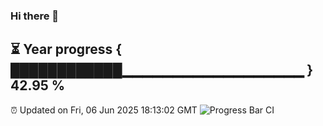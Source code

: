 ### Hi there 👋
⏳ Year progress { ████████████▁▁▁▁▁▁▁▁▁▁▁▁▁▁▁▁▁▁ } 42.95 %
---
⏰ Updated on Fri, 06 Jun 2025 18:13:02 GMT
![Progress Bar CI](https://github.com/Moyi321/Moyi321/workflows/Progress%20Bar%20CI/badge.svg)

